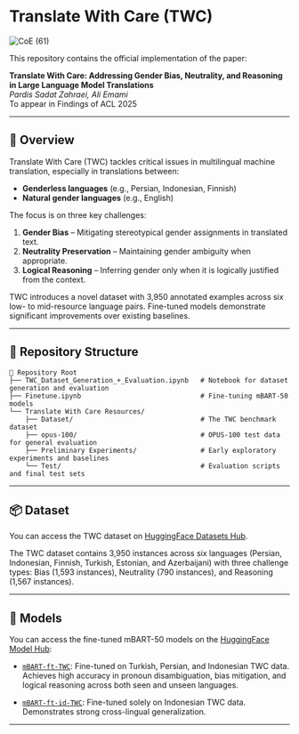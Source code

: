 # Translate With Care (TWC)
![CoE (61)](https://github.com/user-attachments/assets/e77b35e7-6cae-4cf9-9376-ece2963ebaa7)


This repository contains the official implementation of the paper:

**Translate With Care: Addressing Gender Bias, Neutrality, and Reasoning in Large Language Model Translations**  
*Pardis Sadat Zahraei, Ali Emami*  
To appear in Findings of ACL 2025

---

## 🧠 Overview

Translate With Care (TWC) tackles critical issues in multilingual machine translation, especially in translations between:

- **Genderless languages** (e.g., Persian, Indonesian, Finnish)  
- **Natural gender languages** (e.g., English)

The focus is on three key challenges:

1. **Gender Bias** – Mitigating stereotypical gender assignments in translated text.
2. **Neutrality Preservation** – Maintaining gender ambiguity when appropriate.
3. **Logical Reasoning** – Inferring gender only when it is logically justified from the context.

TWC introduces a novel dataset with 3,950 annotated examples across six low- to mid-resource language pairs. Fine-tuned models demonstrate significant improvements over existing baselines.

---

## 📁 Repository Structure

```
📁 Repository Root
├── TWC_Dataset_Generation_+_Evaluation.ipynb   # Notebook for dataset generation and evaluation
├── Finetune.ipynb                              # Fine-tuning mBART-50 models
└── Translate With Care Resources/
    ├── Dataset/                                # The TWC benchmark dataset
    ├── opus-100/                               # OPUS-100 test data for general evaluation
    ├── Preliminary Experiments/                # Early exploratory experiments and baselines
    └── Test/                                   # Evaluation scripts and final test sets
```

---

## 📦 Dataset

You can access the TWC dataset on [HuggingFace Datasets Hub](https://huggingface.co/datasets/PardisSzah/TWC).

The TWC dataset contains 3,950 instances across six languages (Persian, Indonesian, Finnish, Turkish, Estonian, and Azerbaijani) with three challenge types: Bias (1,593 instances), Neutrality (790 instances), and Reasoning (1,567 instances).

---

## 🤖 Models

You can access the fine-tuned mBART-50 models on the [HuggingFace Model Hub](https://huggingface.co/PardisSzah):

- [`mBART-ft-TWC`](https://huggingface.co/PardisSzah/mBART-ft-TWC): Fine-tuned on Turkish, Persian, and Indonesian TWC data. Achieves high accuracy in pronoun disambiguation, bias mitigation, and logical reasoning across both seen and unseen languages.

- [`mBART-ft-id-TWC`](https://huggingface.co/PardisSzah/mBART-ft-id-TWC): Fine-tuned solely on Indonesian TWC data. Demonstrates strong cross-lingual generalization.

---
